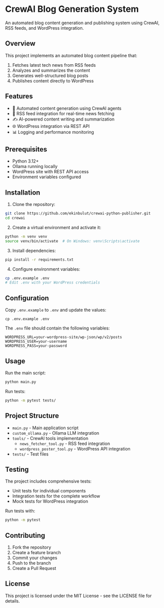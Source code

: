 # CrewAI Blog Generation System

An automated blog content generation and publishing system using CrewAI, RSS feeds, and WordPress integration.

## Overview

This project implements an automated blog content pipeline that:
1. Fetches latest tech news from RSS feeds
2. Analyzes and summarizes the content
3. Generates well-structured blog posts
4. Publishes content directly to WordPress

## Features

- 🤖 Automated content generation using CrewAI agents
- 📰 RSS feed integration for real-time news fetching
- ✍️ AI-powered content writing and summarization
- 🌐 WordPress integration via REST API
- 📊 Logging and performance monitoring

## Prerequisites

- Python 3.12+
- Ollama running locally
- WordPress site with REST API access
- Environment variables configured

## Installation

1. Clone the repository:
```bash
git clone https://github.com/ekinbulut/crewai-python-publisher.git
cd crewai
```

2. Create a virtual environment and activate it:
```bash
python -m venv venv
source venv/bin/activate  # On Windows: venv\Scripts\activate
```

3. Install dependencies:
```bash
pip install -r requirements.txt
```

4. Configure environment variables:
```bash
cp .env.example .env
# Edit .env with your WordPress credentials
```

## Configuration

Copy `.env.example` to `.env` and update the values:
```
cp .env.example .env
```

The `.env` file should contain the following variables:
```
WORDPRESS_URL=your-wordpress-site/wp-json/wp/v2/posts
WORDPRESS_USER=your-username
WORDPRESS_PASS=your-password
```

## Usage

Run the main script:
```bash
python main.py
```

Run tests:
```bash
python -m pytest tests/
```

## Project Structure

- `main.py` - Main application script
- `custom_ollama.py` - Ollama LLM integration
- `tools/` - CrewAI tools implementation
  - `news_fetcher_tool.py` - RSS feed integration
  - `wordpress_poster_tool.py` - WordPress API integration
- `tests/` - Test files

## Testing

The project includes comprehensive tests:
- Unit tests for individual components
- Integration tests for the complete workflow
- Mock tests for WordPress integration

Run tests with:
```bash
python -m pytest
```

## Contributing

1. Fork the repository
2. Create a feature branch
3. Commit your changes
4. Push to the branch
5. Create a Pull Request

## License

This project is licensed under the MIT License - see the LICENSE file for details.
